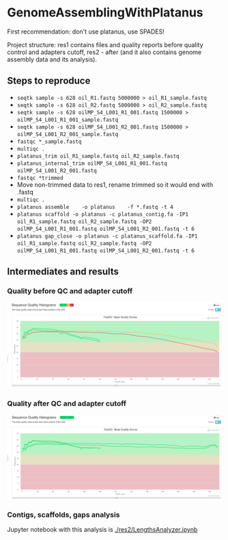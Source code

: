 # GenomeAssemblingWithPlatanus

First recommendation: don't use platanus, use SPADES!

Project structure: res1 contains files and quality reports before quality control and adapters cutoff, res2 - after 
(and it also contains genome assembly data and its analysis).

## Steps to reproduce
   - ```seqtk sample -s 628 oil_R1.fastq 5000000 > oil_R1_sample.fastq```
   - ```seqtk sample -s 628 oil_R2.fastq 5000000 > oil_R2_sample.fastq```
   - ```seqtk sample -s 628 oilMP_S4_L001_R1_001.fastq 1500000 > oilMP_S4_L001_R1_001_sample.fastq```
   - ```seqtk sample -s 628 oilMP_S4_L001_R2_001.fastq 1500000 > oilMP_S4_L001_R2_001_sample.fastq```
   - ```fastqc *_sample.fastq```
   - ```multiqc .```
   - ```platanus_trim oil_R1_sample.fastq oil_R2_sample.fastq```
   - ```platanus_internal_trim oilMP_S4_L001_R1_001.fastq oilMP_S4_L001_R2_001.fastq```
   - ```fastqc *trimmed```
   - Move non-trimmed data to res1, rename trimmed so it would end with .fastq
   - ```multiqc .```
   - ```platanus assemble    -o platanus    -f *.fastq -t 4```
   - ```platanus scaffold -o platanus -c platanus_contig.fa -IP1 oil_R1_sample.fastq oil_R2_sample.fastq -OP2 oilMP_S4_L001_R1_001.fastq oilMP_S4_L001_R2_001.fastq -t 6```
   - ```platanus gap_close -o platanus -c platanus_scaffold.fa -IP1 oil_R1_sample.fastq oil_R2_sample.fastq -OP2 oilMP_S4_L001_R1_001.fastq oilMP_S4_L001_R2_001.fastq -t 6```
   
## Intermediates and results

### Quality before QC and adapter cutoff
![Quality before qc](./qual_before_qc.png)

### Quality after QC and adapter cutoff
![Quality after qc](./qual_after_qc.png)

### Contigs, scaffolds, gaps analysis
Jupyter notebook with this analysis is [./res2/LengthsAnalyzer.ipynb](https://github.com/JediKnightChan/GenomeAssemblingWithPlatanus/blob/master/res2/LengthsAnalyzer.ipynb)
